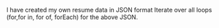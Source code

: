 I have created my own resume data in JSON format 
Iterate over all loops (for,for in, for of, forEach) for the above JSON.